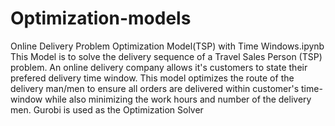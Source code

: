 # Optimization-models

Online Delivery Problem Optimization Model(TSP) with Time Windows.ipynb
This Model is to solve the delivery sequence of a Travel Sales Person (TSP) problem.
An online delivery company allows it's customers to state their prefered delivery time window.
This model optimizes the route of the delivery man/men to ensure all orders are delivered within customer's time-window while also minimizing the work hours and number of the delivery men.
Gurobi is used as the Optimization Solver
